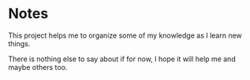 # Notes

This project helps me to organize some of my knowledge as I learn new things.

There is nothing else to say about if for now, I hope it will help me and maybe others too.